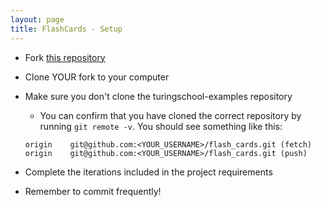 ```yaml
---
layout: page
title: FlashCards - Setup
---
```


* Fork [this repository](https://github.com/turingschool-examples/flash_cards)
* Clone YOUR fork to your computer
* Make sure you don't clone the turingschool-examples repository
  * You can confirm that you have cloned the correct repository by running `git remote -v`. You should see something like this:

  ```
  origin	git@github.com:<YOUR_USERNAME>/flash_cards.git (fetch)
  origin	git@github.com:<YOUR_USERNAME>/flash_cards.git (push)
  ```

* Complete the iterations included in the project requirements
* Remember to commit frequently!
